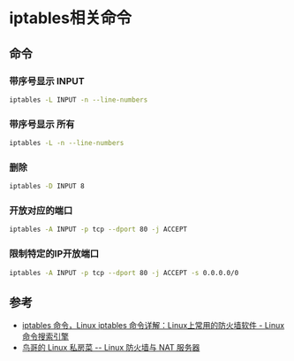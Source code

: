 # iptables相关命令

## 命令

### 带序号显示 INPUT

```bash
iptables -L INPUT -n --line-numbers
```

### 带序号显示 所有

```bash
iptables -L -n --line-numbers
```

### 删除

```bash
iptables -D INPUT 8
```

### 开放对应的端口

```bash
iptables -A INPUT -p tcp --dport 80 -j ACCEPT
```

### 限制特定的IP开放端口
```bash
iptables -A INPUT -p tcp --dport 80 -j ACCEPT -s 0.0.0.0/0
```

## 参考

- [iptables 命令，Linux iptables 命令详解：Linux上常用的防火墙软件 -  Linux 命令搜索引擎](http://wangchujiang.com/linux-command/c/iptables.html)
- [鸟哥的 Linux 私房菜 -- Linux 防火墙与 NAT 服务器](http://cn.linux.vbird.org/linux_server/0250simple_firewall.php)
